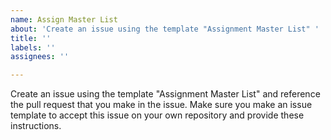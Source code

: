 ```yaml
---
name: Assign Master List
about: 'Create an issue using the template "Assignment Master List" '
title: ''
labels: ''
assignees: ''

---
```


Create an issue using the template "Assignment Master List" and reference the pull request that you make in the issue. Make sure you make an issue template to accept this issue on your own repository and provide these instructions.
